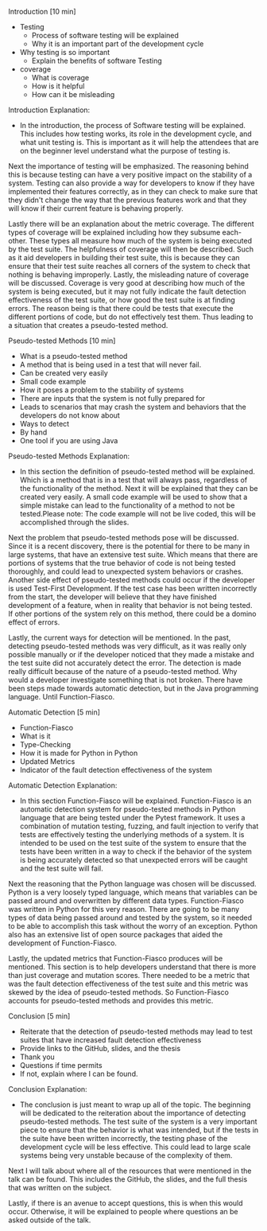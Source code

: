 <!-- The “outline” is a skeleton of your talk that is as detailed as possible, including rough timings or estimates for different sections. If requesting a 45 minute slot, please describe what content would appear in the 45 minute version but not a 30 minute version, either within the outline or in a paragraph at the end.

Please do not include any personally identifiable information. The initial round of reviews are annonymous, and this field will visible to reviewers.

Committee note: The outline is extremely important for the program committee to understand what the content and structure of your talk will be. The timings/percentages help us compare multiple talks that might have a similar abstract. We know that they are estimates and only capture your view at this moment in time and are likely to change before PyCon. We hope that writing the outline is helpful to you as well, to organize and clarify your thoughts for your talk! The outline will not be shared with conference attendees. -->

Introduction [10 min]
 - Testing
    - Process of software testing will be explained
    - Why it is an important part of the development cycle
 - Why testing is so important
    - Explain the benefits of software Testing
 - coverage
    - What is coverage
    - How is it helpful
    - How can it be misleading

Introduction Explanation:
 - In the introduction, the process of Software testing will be explained. This includes how testing works, its role in the development cycle, and what unit testing is. This is important as it will help the attendees that are on the beginner level understand what the purpose of testing is.

 Next the importance of testing will be emphasized. The reasoning behind this is because testing can have a very positive impact on the stability of a system. Testing can also provide a way for developers to know if they have implemented their features correctly, as in they can check to make sure that they didn't change the way that the previous features work and that they will know if their current feature is behaving properly.

 Lastly there will be an explanation about the metric coverage. The different types of coverage will be explained including how they subsume each-other. These types all measure how much of the system is being executed by the test suite. The helpfulness of coverage will then be described. Such as it aid developers in building their test suite, this is because they can ensure that their test suite reaches all corners of the system to check that nothing is behaving improperly. Lastly, the misleading nature of coverage will be discussed. Coverage is very good at describing how much of the system is being executed, but it may not fully indicate the fault detection effectiveness of the test suite, or how good the test suite is at finding errors. The reason being is that there could be tests that execute the different portions of code, but do not effectively test them. Thus leading to a situation that creates a pseudo-tested method.

Pseudo-tested Methods [10 min]
 - What is a pseudo-tested method
  - A method that is being used in a test that will never fail.
  - Can be created very easily
  - Small code example
 - How it poses a problem to the stability of systems
  - There are inputs that the system is not fully prepared for
  - Leads to scenarios that may crash the system and behaviors that the developers do not know about
 - Ways to detect
  - By hand
  - One tool if you are using Java

Pseudo-tested Methods Explanation:
 - In this section the definition of pseudo-tested method will be explained. Which is a method that is in a test that will always pass, regardless of the functionality of the method. Next it will be explained that they can be created very easily. A small code example will be used to show that a simple mistake can lead to the functionality of a method to not be tested.Please note: The code example will not be live coded, this will be accomplished through the slides.

 Next the problem that pseudo-tested methods pose will be discussed. Since it is a recent discovery, there is the potential for there to be many in large systems, that have an extensive test suite. Which means that there are portions of systems that the true behavior of code is not being tested thoroughly, and could lead to unexpected system behaviors or crashes. Another side effect of pseudo-tested methods could occur if the developer is used Test-First Development. If the test case has been written incorrectly from the start, the developer will believe that they have finished development of a feature, when in reality that behavior is not being tested. If other portions of the system rely on this method, there could be a domino effect of errors.

 Lastly, the current ways for detection will be mentioned. In the past, detecting pseudo-tested methods was very difficult, as it was really only possible manually or if the developer noticed that they made a mistake and the test suite did not accurately detect the error. The detection is made really difficult because of the nature of a pseudo-tested method. Why would a developer investigate something that is not broken. There have been steps made towards automatic detection, but in the Java programming language. Until Function-Fiasco.

Automatic Detection [5 min]
 - Function-Fiasco
  - What is it
 - Type-Checking
  - How it is made for Python in Python
 - Updated Metrics
  - Indicator of the fault detection effectiveness of the system

Automatic Detection Explanation:
 - In this section Function-Fiasco will be explained. Function-Fiasco is an automatic detection system for pseudo-tested methods in Python language that are being tested under the Pytest framework. It uses a combination of mutation testing, fuzzing, and fault injection to verify that tests are effectively testing the underlying methods of a system. It is intended to be used on the test suite of the system to ensure that the tests have been written in a way to check if the behavior of the system is being accurately detected so that unexpected errors will be caught and the test suite will fail.

 Next the reasoning that the Python language was chosen will be discussed. Python is a very loosely typed language, which means that variables can be passed around and overwritten by different data types. Function-Fiasco was written in Python for this very reason. There are going to be many types of data being passed around and tested by the system, so it needed to be able to accomplish this task without the worry of an exception. Python also has an extensive list of open source packages that aided the development of Function-Fiasco.

 Lastly, the updated metrics that Function-Fiasco produces will be mentioned. This section is to help developers understand that there is more than just coverage and mutation scores. There needed to be a metric that was the fault detection effectiveness of the test suite and this metric was skewed by the idea of pseudo-tested methods. So Function-Fiasco accounts for pseudo-tested methods and provides this metric.

Conclusion [5 min]
 - Reiterate that the detection of pseudo-tested methods may lead to test suites that have increased fault detection effectiveness
 - Provide links to the GitHub, slides, and the thesis
 - Thank you
 - Questions if time permits
 - If not, explain where I can be found.

Conclusion Explanation:
 - The conclusion is just meant to wrap up all of the topic. The beginning will be dedicated to the reiteration about the importance of detecting pseudo-tested methods. The test suite of the system is a very important piece to ensure that the behavior is what was intended, but if the tests in the suite have been written incorrectly, the testing phase of the development cycle will be less effective. This could lead to large scale systems being very unstable because of the complexity of them.

 Next I will talk about where all of the resources that were mentioned in the talk can be found. This includes the GitHub, the slides, and the full thesis that was written on the subject.

 Lastly, if there is an avenue to accept questions, this is when this would occur. Otherwise, it will be explained to people where questions an be asked outside of the talk.
